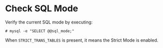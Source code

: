 # Check SQL Mode

Verify the current SQL mode by executing:

```conolse
# mysql -e "SELECT @@sql_mode;"
```

When `STRICT_TRANS_TABLES` is present, it means the Strict Mode is enabled.
